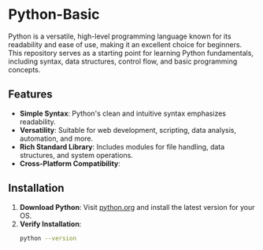 # Python-Basic

Python is a versatile, high-level programming language known for its readability and ease of use, making it an excellent choice for beginners. This repository serves as a starting point for learning Python fundamentals, including syntax, data structures, control flow, and basic programming concepts.

## Features
- **Simple Syntax**: Python's clean and intuitive syntax emphasizes readability.
- **Versatility**: Suitable for web development, scripting, data analysis, automation, and more.
- **Rich Standard Library**: Includes modules for file handling, data structures, and system operations.
- **Cross-Platform Compatibility**:

## Installation
1. **Download Python**: Visit [python.org](https://www.python.org/downloads/) and install the latest version for your OS.
2. **Verify Installation**:
   ```bash
   python --version
